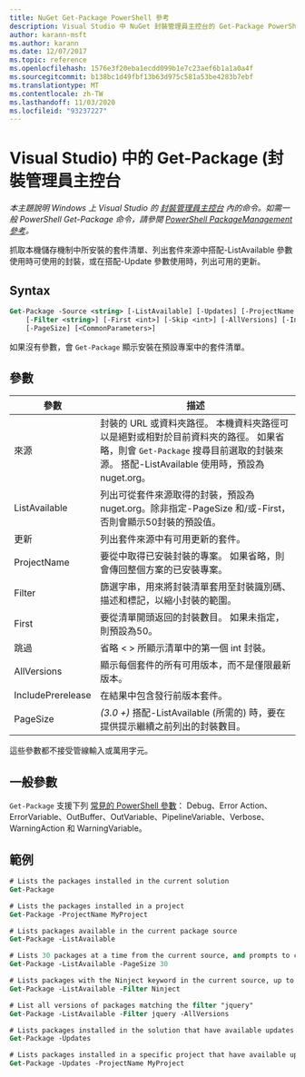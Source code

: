 ```yaml
---
title: NuGet Get-Package PowerShell 參考
description: Visual Studio 中 NuGet 封裝管理員主控台的 Get-Package PowerShell 命令參考。
author: karann-msft
ms.author: karann
ms.date: 12/07/2017
ms.topic: reference
ms.openlocfilehash: 1576e3f20eba1ecdd099b1e7c23aef6b1a1a0a4f
ms.sourcegitcommit: b138bc1d49fbf13b63d975c581a53be4283b7ebf
ms.translationtype: MT
ms.contentlocale: zh-TW
ms.lasthandoff: 11/03/2020
ms.locfileid: "93237227"
---
```

# <a name="get-package-package-manager-console-in-visual-studio"></a>Visual Studio) 中的 Get-Package (封裝管理員主控台

*本主題說明 Windows 上 Visual Studio 的 [封裝管理員主控台](../../consume-packages/install-use-packages-powershell.md) 內的命令。如需一般 PowerShell Get-Package 命令，請參閱 [PowerShell PackageManagement 參考](/powershell/module/packagemanagement/?view=powershell-6)。*

抓取本機儲存機制中所安裝的套件清單、列出套件來源中搭配-ListAvailable 參數使用時可使用的封裝，或在搭配-Update 參數使用時，列出可用的更新。

## <a name="syntax"></a>Syntax

```ps
Get-Package -Source <string> [-ListAvailable] [-Updates] [-ProjectName <string>]
    [-Filter <string>] [-First <int>] [-Skip <int>] [-AllVersions] [-IncludePrerelease]
    [-PageSize] [<CommonParameters>]
```

如果沒有參數，會 `Get-Package` 顯示安裝在預設專案中的套件清單。

## <a name="parameters"></a>參數

| 參數 | 描述 |
| --- | --- |
| 來源 | 封裝的 URL 或資料夾路徑。 本機資料夾路徑可以是絕對或相對於目前資料夾的路徑。 如果省略，則會 `Get-Package` 搜尋目前選取的封裝來源。 搭配-ListAvailable 使用時，預設為 nuget.org。 |
| ListAvailable | 列出可從套件來源取得的封裝，預設為 nuget.org。除非指定-PageSize 和/或-First，否則會顯示50封裝的預設值。 |
| 更新 | 列出套件來源中有可用更新的套件。 |
| ProjectName | 要從中取得已安裝封裝的專案。 如果省略，則會傳回整個方案的已安裝專案。 |
| Filter | 篩選字串，用來將封裝清單套用至封裝識別碼、描述和標記，以縮小封裝的範圍。 |
| First | 要從清單開頭返回的封裝數目。 如果未指定，則預設為50。 |
| 跳過 | 省略 &lt; &gt; 所顯示清單中的第一個 int 封裝。  |
| AllVersions | 顯示每個套件的所有可用版本，而不是僅限最新版本。 |
| IncludePrerelease | 在結果中包含發行前版本套件。 |
| PageSize | *(3.0 +)* 搭配-ListAvailable (所需的) 時，要在提供提示繼續之前列出的封裝數目。 |

這些參數都不接受管線輸入或萬用字元。

## <a name="common-parameters"></a>一般參數

`Get-Package` 支援下列 [常見的 PowerShell 參數](/powershell/module/microsoft.powershell.core/about/about_commonparameters)： Debug、Error Action、ErrorVariable、OutBuffer、OutVariable、PipelineVariable、Verbose、WarningAction 和 WarningVariable。

## <a name="examples"></a>範例

```ps
# Lists the packages installed in the current solution
Get-Package

# Lists the packages installed in a project
Get-Package -ProjectName MyProject

# Lists packages available in the current package source
Get-Package -ListAvailable

# Lists 30 packages at a time from the current source, and prompts to continue if more are available
Get-Package -ListAvailable -PageSize 30

# Lists packages with the Ninject keyword in the current source, up to 50
Get-Package -ListAvailable -Filter Ninject

# List all versions of packages matching the filter "jquery"
Get-Package -ListAvailable -Filter jquery -AllVersions

# Lists packages installed in the solution that have available updates
Get-Package -Updates

# Lists packages installed in a specific project that have available updates
Get-Package -Updates -ProjectName MyProject
```